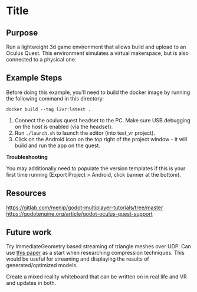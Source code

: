# Title

## Purpose

Run a lightweight 3d game environment that allows build and upload to
an Oculus Quest. This environment simulates a virtual makerspace, but is also connected to a physical one.

## Example Steps

Before doing this example, you'll need to build the docker image by running the following command in this directory:

```
docker build --tag l2vr:latest .
```

1. Connect the oculus quest headset to the PC. Make sure USB debugging on the host is enabled (via the headset).
1. Run `./launch.sh` to launch the editor (into test_vr project).
1. Click on the Android icon on the top right of the project window - it will build and run the app on the quest.

**Troubleshooting**

You may additionally need to populate the version templates if this is your first time running (Export Project > Android, click banner at the bottom).

## Resources

https://gitlab.com/menip/godot-multiplayer-tutorials/tree/master
https://godotengine.org/article/godot-oculus-quest-support

## Future work

Try ImmediateGeometry based streaming of triangle meshes over UDP. Can use [this paper](https://www.researchgate.net/publication/27521282_3D_Mesh_Compression) as a start when researching compression techniques. This would be useful for streaming and displaying the results of generated/optimized models.

Create a mixed reality whiteboard that can be written on in real life and VR and updates in both.
